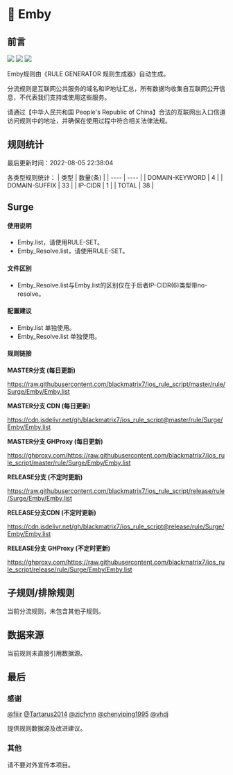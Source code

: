 # 🧸 Emby

## 前言

![](https://shields.io/badge/-移除重复规则-ff69b4) ![](https://shields.io/badge/-DOMAIN--SUFFIX间合并-critical) ![](https://shields.io/badge/-IP--CIDR(6)合并-blueviolet) 

Emby规则由《RULE GENERATOR 规则生成器》自动生成。

分流规则是互联网公共服务的域名和IP地址汇总，所有数据均收集自互联网公开信息，不代表我们支持或使用这些服务。

请通过【中华人民共和国 People's Republic of China】合法的互联网出入口信道访问规则中的地址，并确保在使用过程中符合相关法律法规。

## 规则统计

最后更新时间：2022-08-05 22:38:04

各类型规则统计：
| 类型 | 数量(条)  | 
| ---- | ----  |
| DOMAIN-KEYWORD | 4  | 
| DOMAIN-SUFFIX | 33  | 
| IP-CIDR | 1  | 
| TOTAL | 38  | 


## Surge 

#### 使用说明
- Emby.list，请使用RULE-SET。
- Emby_Resolve.list，请使用RULE-SET。

#### 文件区别
- Emby_Resolve.list与Emby.list的区别仅在于后者IP-CIDR(6)类型带no-resolve。

#### 配置建议
- Emby.list 单独使用。
- Emby_Resolve.list 单独使用。

#### 规则链接
**MASTER分支 (每日更新)**

https://raw.githubusercontent.com/blackmatrix7/ios_rule_script/master/rule/Surge/Emby/Emby.list

**MASTER分支 CDN (每日更新)**

https://cdn.jsdelivr.net/gh/blackmatrix7/ios_rule_script@master/rule/Surge/Emby/Emby.list

**MASTER分支 GHProxy (每日更新)**

https://ghproxy.com/https://raw.githubusercontent.com/blackmatrix7/ios_rule_script/master/rule/Surge/Emby/Emby.list

**RELEASE分支 (不定时更新)**

https://raw.githubusercontent.com/blackmatrix7/ios_rule_script/release/rule/Surge/Emby/Emby.list

**RELEASE分支CDN (不定时更新)**

https://cdn.jsdelivr.net/gh/blackmatrix7/ios_rule_script@release/rule/Surge/Emby/Emby.list

**RELEASE分支 GHProxy (不定时更新)**

https://ghproxy.com/https://raw.githubusercontent.com/blackmatrix7/ios_rule_script/release/rule/Surge/Emby/Emby.list

## 子规则/排除规则


当前分流规则，未包含其他子规则。

## 数据来源

当前规则未直接引用数据源。

## 最后

### 感谢

[@fiiir](https://github.com/fiiir) [@Tartarus2014](https://github.com/Tartarus2014) [@zjcfynn](https://github.com/zjcfynn) [@chenyiping1995](https://github.com/chenyiping1995) [@vhdj](https://github.com/vhdj)

提供规则数据源及改进建议。

### 其他

请不要对外宣传本项目。